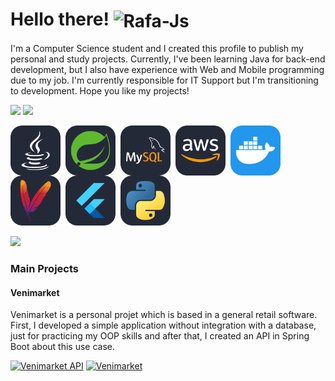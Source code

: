 # Hello there! <img align="center" alt="Rafa-Js" height="50" width="50" src="https://c.tenor.com/6tAKDRH_qAwAAAAC/tenor.gif">

<p>I'm a Computer Science student and I created this profile to publish my personal and study projects. Currently, I've been learning Java for back-end development, but I also have experience with Web and Mobile programming due to my job. I'm currently responsible for IT Support but I'm transitioning to development. Hope you like my projects!</p>

![](http://github-profile-summary-cards.vercel.app/api/cards/stats?username=venicode&theme=dracula)
![](http://github-profile-summary-cards.vercel.app/api/cards/repos-per-language?username=venicode&theme=dracula)
<div style="display: inline_block">
  <img align="center" height="80" width="80" src="https://github.com/tandpfun/skill-icons/blob/main/icons/Java-Dark.svg">&nbsp
  <img align="center" height="80" width="80" src="https://github.com/tandpfun/skill-icons/blob/main/icons/Spring-Dark.svg">&nbsp
   <img align="center" height="80" width="80" src="https://github.com/tandpfun/skill-icons/blob/main/icons/MySQL-Dark.svg">&nbsp
  <img align="center" height="80" width="80" src="https://github.com/tandpfun/skill-icons/blob/main/icons/AWS-Dark.svg">&nbsp
  <img align="center" height="80" width="80" src="https://github.com/tandpfun/skill-icons/blob/main/icons/Docker.svg">&nbsp   
  <img align="center" height="80" width="80" src="https://github.com/tandpfun/skill-icons/blob/main/icons/Maven-Dark.svg">&nbsp  
  <img align="center" height="80" width="80" src="https://github.com/tandpfun/skill-icons/blob/main/icons/Flutter-Dark.svg">&nbsp   
  <img align="center" height="80" width="80" src="https://github.com/tandpfun/skill-icons/blob/main/icons/Python-Dark.svg">&nbsp   
</div>
<br>
 <a href="https://www.linkedin.com/in/venint/" target="_blank"><img src="https://img.shields.io/badge/-LinkedIn-%230077B5?style=for-the-badge&logo=linkedin&logoColor=white" target="_blank"></a><br>

<h3>Main Projects</h3>

<h4>Venimarket</h4>

Venimarket is a personal projet which is based in a general retail software. First, I developed a simple application without integration with a database, just for practicing my OOP skills and after that, I created an API in Spring Boot about this use case.

[![Venimarket API](https://img.shields.io/badge/Venimarket%20API-4CAF50?style=for-the-badge&logo=spring&logoColor=white)](https://github.com/Venicode/venimarket-api) 
[![Venimarket](https://img.shields.io/badge/Venimarket-D2691E?style=for-the-badge&logo=openjdk&logoColor=white)](https://github.com/Venicode/sistema-mercado)
